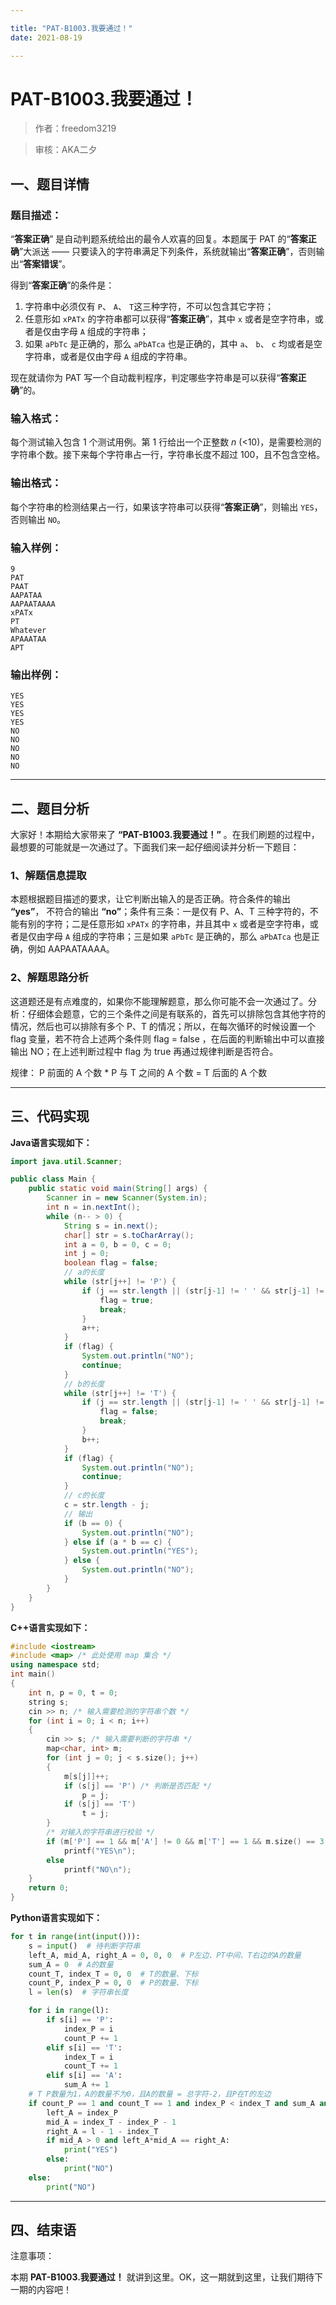 ```yaml
---

title: "PAT-B1003.我要通过！"
date: 2021-08-19

---
```


# PAT-B1003.我要通过！

>    作者：freedom3219

>    审核：AKA二夕




## 一、题目详情

### 题目描述：

“**答案正确**” 是自动判题系统给出的最令人欢喜的回复。本题属于 PAT 的“**答案正确**”大派送 —— 只要读入的字符串满足下列条件，系统就输出“**答案正确**”，否则输出“**答案错误**”。

得到“**答案正确**”的条件是：

1. 字符串中必须仅有 `P`、 `A`、 `T`这三种字符，不可以包含其它字符；
2. 任意形如 `xPATx` 的字符串都可以获得“**答案正确**”，其中 `x` 或者是空字符串，或者是仅由字母 `A` 组成的字符串；
3. 如果 `aPbTc` 是正确的，那么 `aPbATca` 也是正确的，其中 `a`、 `b`、 `c` 均或者是空字符串，或者是仅由字母 `A` 组成的字符串。

现在就请你为 PAT 写一个自动裁判程序，判定哪些字符串是可以获得“**答案正确**”的。

### 输入格式：

每个测试输入包含 1 个测试用例。第 1 行给出一个正整数 *n* (<10)，是需要检测的字符串个数。接下来每个字符串占一行，字符串长度不超过 100，且不包含空格。

### 输出格式：

每个字符串的检测结果占一行，如果该字符串可以获得“**答案正确**”，则输出 `YES`，否则输出 `NO`。

### 输入样例：

```out
9
PAT
PAAT
AAPATAA
AAPAATAAAA
xPATx
PT
Whatever
APAAATAA
APT
```

### 输出样例：

```out
YES
YES
YES
YES
NO
NO
NO
NO
NO
```

---

## 二、题目分析

大家好！本期给大家带来了 **“PAT-B1003.我要通过！”** 。在我们刷题的过程中，最想要的可能就是一次通过了。下面我们来一起仔细阅读并分析一下题目：

### 1、解题信息提取

本题根据题目描述的要求，让它判断出输入的是否正确。符合条件的输出 **“yes”**， 不符合的输出 **“no”**；条件有三条：一是仅有 P、A、T 三种字符的，不能有别的字符；二是任意形如 `xPATx` 的字符串，并且其中 `x` 或者是空字符串，或者是仅由字母 `A` 组成的字符串；三是如果 `aPbTc` 是正确的，那么 `aPbATca` 也是正确，例如 AAPAATAAAA。

### 2、解题思路分析

这道题还是有点难度的，如果你不能理解题意，那么你可能不会一次通过了。分析：仔细体会题意，它的三个条件之间是有联系的，首先可以排除包含其他字符的情况，然后也可以排除有多个 P、T  的情况；所以，在每次循环的时候设置一个 flag 变量，若不符合上述两个条件则 flag = false ，在后面的判断输出中可以直接输出 NO；在上述判断过程中 flag 为 true 再通过规律判断是否符合。

规律： P 前面的 A 个数 * P 与 T 之间的 A 个数 = T 后面的 A 个数



---

## 三、代码实现

**Java语言实现如下：**

```java
import java.util.Scanner;

public class Main {
    public static void main(String[] args) {
        Scanner in = new Scanner(System.in);
        int n = in.nextInt();
        while (n-- > 0) {
            String s = in.next();
            char[] str = s.toCharArray();
            int a = 0, b = 0, c = 0;
            int j = 0;
            boolean flag = false;
            // a的长度
            while (str[j++] != 'P') {
                if (j == str.length || (str[j-1] != ' ' && str[j-1] != 'A')) {
                    flag = true;
                    break;
                }
                a++;
            }
            if (flag) {
                System.out.println("NO");
                continue;
            }
            // b的长度
            while (str[j++] != 'T') {
                if (j == str.length || (str[j-1] != ' ' && str[j-1] != 'A')) {
                    flag = false;
                    break;
                }
                b++;
            }
            if (flag) {
                System.out.println("NO");
                continue;
            }
            // c的长度
            c = str.length - j;
            // 输出
            if (b == 0) {
                System.out.println("NO");
            } else if (a * b == c) {
                System.out.println("YES");
            } else {
                System.out.println("NO");
            }
        }
    }
}
```

**C++语言实现如下：**

```c++
#include <iostream>
#include <map> /* 此处使用 map 集合 */
using namespace std;
int main()
{
    int n, p = 0, t = 0;
    string s;
    cin >> n; /* 输入需要检测的字符串个数 */
    for (int i = 0; i < n; i++)
    {
        cin >> s; /* 输入需要判断的字符串 */
        map<char, int> m;
        for (int j = 0; j < s.size(); j++)
        {
            m[s[j]]++;
            if (s[j] == 'P') /* 判断是否匹配 */
                p = j;
            if (s[j] == 'T')
                t = j;
        }
        /* 对输入的字符串进行校验 */
        if (m['P'] == 1 && m['A'] != 0 && m['T'] == 1 && m.size() == 3 && t - p != 1 && p * (t - p - 1) == s.length() - t - 1)
            printf("YES\n");
        else
            printf("NO\n");
    }
    return 0;
}
```
**Python语言实现如下：**

```python
for t in range(int(input())):
    s = input()  # 待判断字符串
    left_A, mid_A, right_A = 0, 0, 0  # P左边、PT中间、T右边的A的数量
    sum_A = 0  # A的数量
    count_T, index_T = 0, 0  # T的数量、下标
    count_P, index_P = 0, 0  # P的数量、下标
    l = len(s)  # 字符串长度

    for i in range(l):
        if s[i] == 'P':
            index_P = i
            count_P += 1
        elif s[i] == 'T':
            index_T = i
            count_T += 1
        elif s[i] == 'A':
            sum_A += 1
    # T P数量为1，A的数量不为0，且A的数量 = 总字符-2，且P在T的左边
    if count_P == 1 and count_T == 1 and index_P < index_T and sum_A and sum_A == l-2:
        left_A = index_P
        mid_A = index_T - index_P - 1
        right_A = l - 1 - index_T
        if mid_A > 0 and left_A*mid_A == right_A:
            print("YES")
        else:
            print("NO")
    else:
        print("NO")
```



---

## 四、结束语

注意事项：

本期 **PAT-B1003.我要通过！** 就讲到这里。OK，这一期就到这里，让我们期待下一期的内容吧！



